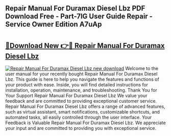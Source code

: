 ## Repair Manual For Duramax Diesel Lbz PDF Download Free - Part-7lG User Guide Repair - Service Owner Edition A7uAp

# <h2><a href="http://bc8223.oget.top/?id=Repair+Manual+For+Duramax+Diesel+Lbz">🔗Download New 👉🔴 Repair Manual For Duramax Diesel Lbz</a></h2>

[![Repair Manual For Duramax Diesel Lbz new download](https://i.imgur.com/5g1atiW.png)](http://bc8223.oget.top/?id=Repair+Manual+For+Duramax+Diesel+Lbz)
Welcome to the user manual for your recently bought Repair Manual For Duramax Diesel Lbz. This guide is here to help you navigate the features and functions of your product with ease. Inside, you will find detailed instructions for installation, operation, maintenance, and troubleshooting. Thank You for Your Support Repair Manual For Duramax Diesel Lbz We value your feedback and are committed to providing exceptional customer service. Repair Manual For Duramax Diesel Lbz offers a range of advanced features, such as virtual assistant, smart notifications, customizable shortcuts, and automated tasks, all easily controlled through the user interface. Your Feedback is Valuable Repair Manual For Duramax Diesel Lbz. We appreciate your input and are committed to providing you with exceptional service.
